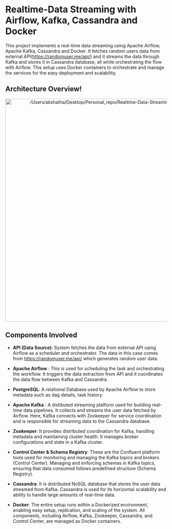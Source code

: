 # Realtime-Data Streaming with Airflow, Kafka, Cassandra and Docker

This project implements a real-time data streaming using Apache Airflow, Apache Kafka, Cassandra and Docker. It fetches random users data from external API(https://randomuser.me/api/) and it streams the data through Kafka and stores it in Cassandra database, all while orchestrating the flow with Airflow. This setup uses Docker containers to orchestrate and manage the services for the easy deployment and scalability.

## Architecture Overview!

<div align="center">
  <img width="694" alt="/Users/akshatha/Desktop/Personal_repo/Realtime-Data-Streaming/Architecture.png">
</div>

## Components Involved

- **API (Data Source)**: System fetches the data from external API using Airflow as a scheduler and orchestrator. The data in this case comes from https://randomuser.me/api/ which generates random user data.
  
- **Apache Airflow** : This is used for scheduling the task and orchestrating the workflow. It triggers the data extraction from API and it coordinates the data flow between Kafka and Cassandra.
  
- **PostgreSQL**: A relational Database used by Apache Airflow to store metadata such as dag details, task history.
  
- **Apache Kafka** : A distibuted streaming platform used for building real-time data pipelines. It collects and streams the user data fetched by Airflow. Here, Kafka connects with Zookeeper for service coordination and is responsible for streaming data to the Cassandra database.
  
- **Zookeeper**: It provides distributed coordination for Kafka, handling metadata and maintaining cluster health. It manages broker configurations and state in a Kafka cluster.
  
- **Control Center & Schema Registry**: These are the Confluent platform tools used for monitoring and managing the Kafka topics and brokers (Control Center). Managing and enforcing schemas in Kafka topics, ensuring that data consumed follows predefined structure (Schema Registry).
  
- **Cassandra**: It is distributed NoSQL database that stores the user data streamed from Kafka. Cassandra is used for its horizontal scalability and ability to handle large amounts of real-time data.
  
- **Docker**: The entire setup runs within a Dockerized environment, enabling easy setup, replication, and scaling of the system. All components, including Airflow, Kafka, Zookeeper, Cassandra, and Control Center, are managed as Docker containers.



